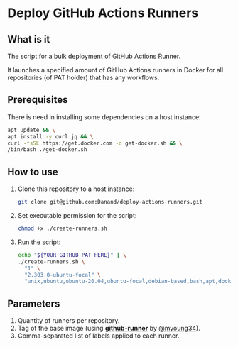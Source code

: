 # Deploy GitHub Actions Runners

## What is it

The script for a bulk deployment of GitHub Actions Runner.

It launches a specified amount of GitHub Actions runners in Docker for all repositories (of PAT holder) that has any workflows.

## Prerequisites

There is need in installing some dependencies on a host instance:

```bash
apt update && \
apt install -y curl jq && \
curl -fsSL https://get.docker.com -o get-docker.sh && \
/bin/bash ./get-docker.sh
```

## How to use

1. Clone this repository to a host instance:

   ```bash
   git clone git@github.com:Danand/deploy-actions-runners.git
   ```

2. Set executable permission for the script:

   ```bash
   chmod +x ./create-runners.sh
   ```

3. Run the script:

   ```bash
   echo "${YOUR_GITHUB_PAT_HERE}" | \
   ./create-runners.sh \
     "1" \
     "2.303.0-ubuntu-focal" \
     "unix,ubuntu,ubuntu-20.04,ubuntu-focal,debian-based,bash,apt,docker"
   ```

## Parameters

1. Quantity of runners per repository.
2. Tag of the base image (using [**github-runner**](https://hub.docker.com/r/myoung34/github-runner) by [@myoung34](https://github.com/myoung34)).
3. Comma-separated list of labels applied to each runner.
